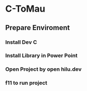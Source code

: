 # C-ToMau

## Prepare Enviroment

### Install Dev C
### Install Library in Power Point



### Open Project by open hilu.dev
### f11 to run project

